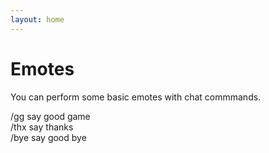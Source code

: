 ```yaml
---
layout: home
---
```


# Emotes

You can perform some basic emotes with chat commmands.

/gg say good game<br>
/thx say thanks<br>
/bye say good bye<br>
